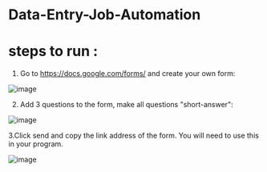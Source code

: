 # Data-Entry-Job-Automation


# steps to run :
  1. Go to https://docs.google.com/forms/ and create your own form:
  
  ![image](https://user-images.githubusercontent.com/126648429/222069236-5334f7d6-0cbc-44f6-8015-84d1e3274b0d.png)

  

  2. Add 3 questions to the form, make all questions "short-answer":
 
  ![image](https://user-images.githubusercontent.com/126648429/222069509-911f09fc-71a4-4ced-a63b-fdffe0d057b0.png)
  
  
  3.Click send and copy the link address of the form. You will need to use this in your program.
  
  ![image](https://user-images.githubusercontent.com/126648429/222069760-8c191b60-5e98-4d7b-8128-efa5de4f523d.png)
  
  


  
  


